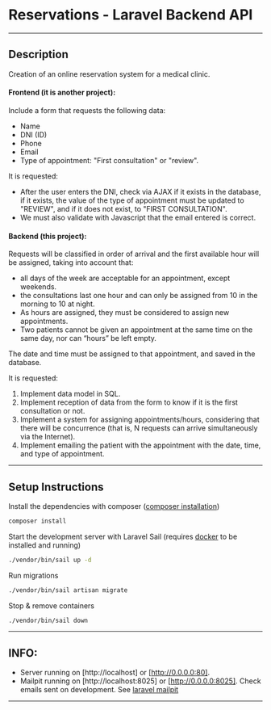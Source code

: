 # Reservations - Laravel Backend API

***

## Description

Creation of an online reservation system for a medical clinic.

#### Frontend (it is another project):

Include a form that requests the following data:

- Name
- DNI (ID)
- Phone
- Email
- Type of appointment: "First consultation" or "review".

It is requested:

- After the user enters the DNI, check via AJAX if it exists in the database, if it exists, the value of the type of
  appointment must be updated to "REVIEW", and if it does not exist, to "FIRST CONSULTATION".
- We must also validate with Javascript that the email entered is correct.

#### Backend (this project):

Requests will be classified in order of arrival and the first available hour will be assigned, taking into account that:

- all days of the week are acceptable for an appointment, except weekends.
- the consultations last one hour and can only be assigned from 10 in the morning to 10 at night.
- As hours are assigned, they must be considered to assign new appointments.
- Two patients cannot be given an appointment at the same time on the same day, nor can “hours” be left empty.

The date and time must be assigned to that appointment, and saved in the database.

It is requested:

1. Implement data model in SQL.
2. Implement reception of data from the form to know if it is the first consultation or not.
3. Implement a system for assigning appointments/hours, considering that there will be concurrence (that is, N requests
   can arrive simultaneously via the Internet).
4. Implement emailing the patient with the appointment with the date, time, and type of appointment.

***

## Setup Instructions

Install the dependencies with composer ([composer installation](https://getcomposer.org/))

```sh
composer install
```

Start the development server with Laravel Sail (requires [docker](https://www.docker.com/) to be installed and running)

```sh
./vendor/bin/sail up -d
```

Run migrations

```sh
./vendor/bin/sail artisan migrate
```

Stop & remove containers

```sh
./vendor/bin/sail down
```

***

## INFO:

- Server running on [http://localhost] or [http://0.0.0.0:80].
- Mailpit running on [http://localhost:8025] or [http://0.0.0.0:8025]. Check emails sent on development.
  See [laravel mailpit](https://laravel.com/docs/10.x/mail#mailtrap)

***
